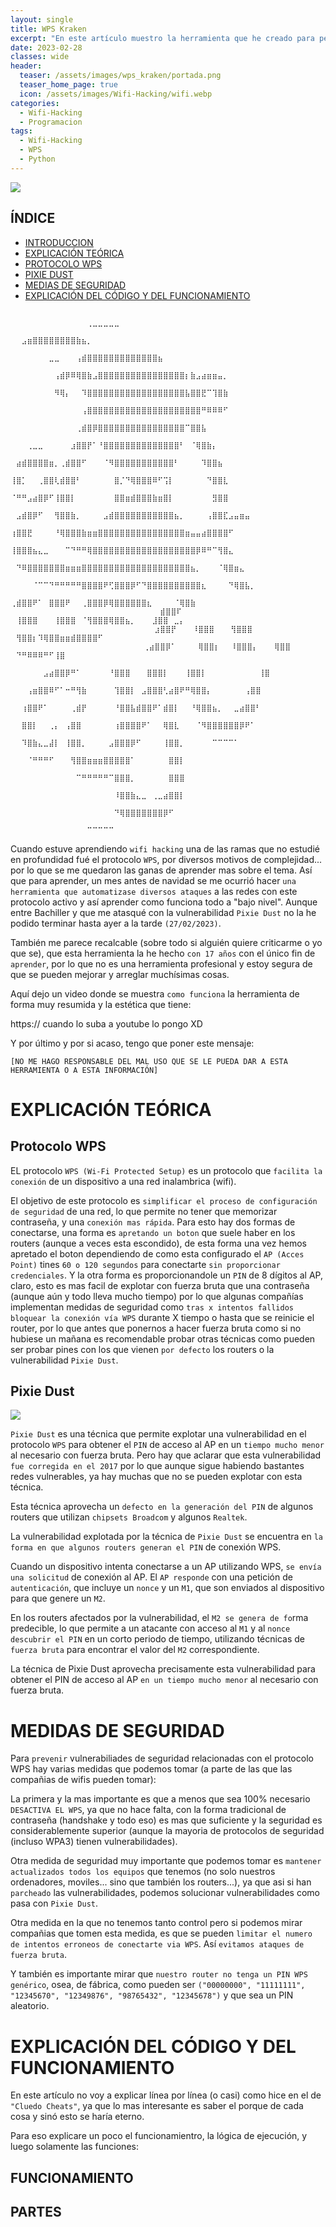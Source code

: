```yaml
---
layout: single
title: WPS Kraken
excerpt: "En este artículo muestro la herramienta que he creado para pentesting de redes con wps y la explicación de como funciona."
date: 2023-02-28
classes: wide
header:
  teaser: /assets/images/wps_kraken/portada.png
  teaser_home_page: true
  icon: /assets/images/Wifi-Hacking/wifi.webp
categories:
  - Wifi-Hacking
  - Programacion
tags:  
  - Wifi-Hacking
  - WPS
  - Python
---
```


![](/assets/images/wps_kraken/portada.png)

## ÍNDICE

- [INTRODUCCION](#1)
- [EXPLICACIÓN TEÓRICA](#2)
- [PROTOCOLO WPS](#WPS)
- [PIXIE DUST](#3)
- [MEDIAS DE SEGURIDAD](#SEG)
- [EXPLICACIÓN DEL CÓDIGO Y DEL FUNCIONAMIENTO](#4)

```
                    ⠀⠀⠀⠀⠀⠀ ⠀ ⠀⠀⠀⠀⠀⠀⠀⠀⠀⠀⠀⠀⠀⠀⢀⣀⣀⣀⣀⣀⠀⠀⠀⠀⠀⠀⠀⠀⠀⠀⠀⠀⠀⠀⠀⠀⠀⠀⠀⠀⠀
⠀⠀⠀⠀⠀⠀⠀⠀⠀⠀⠀⠀⠀⠀⠀⠀                      ⠀⠀⣠⣶⣿⣿⣿⣿⣿⣿⣿⣿⣷⣦⡀⠀⠀⠀⠀⠀⠀⠀⠀⠀⠀⠀⠀⠀⠀⠀⠀⠀
                    ⠀⠀⠀⠀ ⠀⠀⠀⠀⠀⠀⠀⣀⣀⠀⠀⠀⢠⣾⣿⣿⣿⣿⣿⣿⣿⣿⣿⣿⣿⣿⣿⣦⠀⠀⠀⠀⠀⠀⠀⠀⠀⠀⠀⠀⠀⠀⠀⠀
                    ⠀⠀⠀⠀⠀⠀⠀⠀⢠⣾⡿⠿⢿⣿⣷⣠⣿⣿⣿⣿⣿⣿⣿⣿⣿⣿⣿⣿⣿⣿⣿⣿⡆⣷⣠⣴⣶⣶⣤⡀⠀⠀⠀⠀⠀⠀⠀⠀
                    ⠀⠀⠀⠀⠀⠀⠀⠀⠻⢿⡄⠀⠀⠹⣿⣿⣿⣿⣿⣿⣿⣿⣿⣿⣿⣿⣿⣿⣿⣿⣿⣿⣧⣿⣿⣟⠉⢹⣿⣷⠀⠀⠀⠀⠀⠀⠀⠀
                    ⠀⠀⠀⠀⠀⠀⠀⠀⠀⠀⠀⠀⠀⢠⣿⣿⣿⣿⣿⣿⣿⣿⣿⣿⣿⣿⣿⣿⣿⣿⣿⣿⣿⣿⣿⠛⠿⠿⠿⠋⠀⠀⠀⠀⠀⠀⠀⠀
                    ⠀⠀⠀⠀⠀⠀⠀⠀⠀⠀⠀⠀⢀⣾⣿⡿⣿⣿⣿⣿⣿⣿⣿⣿⣿⣿⣿⣿⣿⣿⣿⣿⠉⣿⣿⣧⠀⠀⠀⠀⠀⠀⠀⠀⠀⠀⠀⠀
                    ⠀⠀⠀⢀⣀⣀⠀⠀⠀⠀⠀⣰⣿⣿⡟⠁⠘⣿⣿⣿⣿⣿⣿⣿⣿⣿⣿⣿⣿⣿⣿⠃⠀⠈⢿⣿⣷⡄⠀⠀⠀⠀⠀⠀⠀⠀⠀⠀
                    ⠀⣴⣾⣿⣿⣿⣿⣶⡀⢀⣾⣿⣿⠋⠀⠀⠀⠈⠻⣿⣿⣿⣿⣿⣿⣿⣿⣿⣿⣿⠃⠀⠀⠀⠀⠹⣿⣿⣦⠀⠀⠀⠀⠀⠀⠀⠀⠀
                    ⢸⣿⡁⠀⠀⢀⣿⣿⢇⣾⣿⣿⠃⠀⠀⠀⠀⠀⠀⣿⡈⠙⢿⣿⣿⣿⠿⠋⢩⡇⠀⠀⠀⠀⠀⠀⠙⣿⣿⣇⠀⠀⠀⠀⠀⠀⠀⠀
                    ⠈⠛⠛⣠⣴⣿⡿⠋⢸⣿⣿⡇⠀⠀⠀⠀⠀⠀⠀⣿⣿⣶⣾⣿⣿⣿⣷⣶⣿⡇⠀⠀⠀⠀⠀⠀⠀⣻⣿⣿⠀⠀⠀⠀⠀⠀⠀⠀
                    ⠀⣠⣾⣿⡿⠋⠀⠀⢻⣿⣿⣷⡀⠀⠀⠀⠀⣠⣾⣿⣿⣿⣿⣿⣿⣿⣿⣿⣿⣿⣦⡀⠀⠀⠀⠀⢠⣿⣿⣏⣠⣤⣶⣤⠀⠀⠀⠀
                    ⢰⣿⣿⣟⠀⠀⠀⠀⠘⢿⣿⣿⣿⣷⣶⣶⣿⣿⣿⣿⣿⣿⣿⣿⣿⣿⣿⣿⣿⣿⣿⣿⣶⣤⣤⣴⣿⣿⣿⣿⠋⠀⠀⠀⠀⠀⠀⠀
                    ⢸⣿⣿⣿⣦⣄⣀⠀⠀⠀⠉⠙⠛⠛⢿⣿⣿⣿⣿⣿⣿⣿⣿⣿⣿⣿⣿⣿⣿⣿⣿⣿⣿⣿⡿⠿⠛⠉⢻⣿⣄⠀⠀⠀⠀⠀⠀⠀
                    ⠀⠙⠿⣿⣿⣿⣿⣿⣿⣿⣶⣶⣶⣿⣿⣿⣿⣿⣿⣿⣿⣿⣿⣿⣿⣿⣿⣿⣿⣿⣿⣿⣿⣦⡀⠀⠀⠀⠈⢿⣿⣶⣄⠀⠀⠀⠀⠀
                    ⠀⠀⠀⠀⠈⠉⠉⠙⠛⠛⠛⠛⠛⣿⣿⣿⣿⠟⢋⣿⣿⣿⡿⠋⠙⣿⣿⣿⣿⣿⣿⣿⣿⣿⣿⣆⠀⠀⠀⠀⠙⢿⣿⣧⡀⠀⠀⠀
                    ⠀⠀⠀⠀⠀⠀⠀⠀⠀⠀⠀ ⢀⣾⣿⣿⠟⠁⠀⣿⣿⣿⠟⠀⠀⢀⣿⣿⣿⡿⢿⣿⣿⣿⣿⣿⣿⣆⠀⠀⠀⠀⠈⢿⣿⣷⠀⠀⠀
                    ⠀⠀⠀⠀⠀⠀⠀⠀⠀⠀⠀⣾⣿⣿⠏⠀ ⠀⢸⣿⣿⣿⠀⠀⠀⢸⣿⣿⣿⠀⠈⢻⣿⣿⣿⢿⣿⣿⣦⡀⠀⠀⠀⣸⣿⣿⠀⣀⡄
                    ⠀⠀⠀⠀⠀⠀⠀⠀⠀⠀⣰⣿⣿⡟⠀⠀⠀⠸⣿⣿⣿⠀⠀⠀⢻⣿⣿⣿⠀⠀ ⠀⢻⣿⣿⡆⠹⢿⣿⣿⣶⣶⣾⣿⣿⣿⣿⠋⠀
                    ⠀⠀⠀⠀⠀⠀⠀⠀⢀⣴⣿⣿⡿⠁⠀⠀⠀⠀⢿⣿⣿⡆⠀⠀⠸⣿⣿⣿⡄⠀⠀⠀⢿⣿⣿⠀ ⠀⠙⠛⠿⠿⠿⠛⠋⢸⣿⠀⠀
                    ⠀⠀⠀⠀⠀⠀⣠⣴⣿⣿⡿⠛⠁⠀⠀⠀⠀⠀⠘⣿⣿⣿⠀⠀⠀⣿⣿⣿⡇⠀⠀⠀⢸⣿⣿⡇⠀⠀⠀⠀⠀⠀  ⠀⠀⢸⣿⠀⠀
                    ⠀⠀⠀⢠⣶⣿⣿⠿⠋⠁⠒⠛⢻⣷⠀⠀⠀⠀⠀⢹⣿⣿⡇⠀⣠⣿⣿⣿⢃⣴⣿⠟⠛⢿⣿⣿⡄⠀⠀⠀⠀⠀⠀⢠⣿⣿⠀⠀
                    ⠀⠀⢰⣿⣿⠟⠁⠀⠀⠀⠀⢀⣾⡟⠀⠀⠀⠀⠀⠘⣿⣿⣧⣾⣿⣿⠟⠁⣾⣿⡇⠀⠀⠘⢿⣿⣿⣦⡀⠀⠀⣀⣴⣿⣿⠃⠀⠀
                    ⠀⠀⣿⣿⡇⠀⠀⢀⡄⠀⢠⣿⣿⠀⠀⠀⠀⠀⠀⢰⣿⣿⣿⣿⠟⠁⠀⠀⢿⣿⣇⠀⠀⠀⠈⠻⣿⣿⣿⣿⣿⣿⡿⠟⠁⠀⠀⠀
                    ⠀⠀⠹⣿⣷⣄⣀⣼⡇⠀⢸⣿⣿⡀⠀⠀⠀⠀⣠⣿⣿⣿⡿⠋⠀⠀⠀⠀⢸⣿⣿⡀⠀⠀⠀⠀⠀⠉⠉⠉⠉⠁⠀⠀⠀⠀⠀⠀
                    ⠀⠀⠀⠈⠛⠛⠛⠋⠀⠀⠀⢻⣿⣿⣶⣶⣶⣿⣿⣿⣿⣿⠁⠀⠀⠀⠀⠀⠀⣿⣿⡇⠀⠀⠀⠀⠀⠀⠀⠀⠀⠀⠀⠀⠀⠀⠀⠀
                    ⠀⠀⠀⠀⠀⠀⠀⠀⠀⠀⠀⠀⠉⠛⠛⠛⠛⠛⠉⣿⣿⣿⡀⠀⠀⠀⠀⠀⠀⣿⣿⣿⠀⠀⠀⠀⠀⠀⠀⠀⠀⠀⠀⠀⠀⠀⠀⠀
                     ⠀⠀⠀⠀⠀⠀⠀⠀⠀⠀⠀⠀⠀⠀⠀⠀⠀⠀⠀⠸⣿⣿⣷⣄⣀⠀⢀⣀⣴⣿⣿⡇⠀⠀⠀⠀⠀⠀⠀⠀⠀⠀⠀⠀⠀⠀⠀⠀
                    ⠀ ⠀⠀⠀⠀⠀⠀⠀⠀⠀⠀⠀⠀⠀⠀⠀⠀⠀⠀⠀⠙⢿⣿⣿⣿⣿⣿⣿⣿⡿⠋⠀⠀⠀⠀⠀⠀⠀⠀⠀⠀⠀⠀⠀⠀⠀⠀⠀
⠀⠀⠀⠀⠀⠀⠀⠀⠀                     ⠀⠀⠀⠀⠀⠀⠀⠀⠀⠀⠀⠀⠀⠀⠉⠉⠉⠉⠉⠀⠀⠀⠀⠀⠀⠀⠀⠀⠀⠀⠀⠀⠀⠀⠀⠀⠀⠀⠀
```

<a id="1"></a>

Cuando estuve aprendiendo `wifi hacking` una de las ramas que no estudié en profundidad fué el protocolo `WPS`, por diversos motivos de complejidad... por lo que se me quedaron las ganas de aprender mas sobre el tema. Así que para aprender, un mes antes de navidad se me ocurrió hacer `una herramienta que automatizase diversos ataques` a las redes con este protocolo activo y así aprender como funciona todo a "bajo nivel". Aunque entre Bachiller y que me atasqué con la vulnerabilidad `Pixie Dust` no la he podido terminar hasta ayer a la tarde `(27/02/2023)`. 

También me parece recalcable (sobre todo si alguién quiere criticarme o yo que se), que esta herramienta la he hecho `con 17 años` con el único fin de `aprender`, por lo que no es una herramienta profesional y estoy segura de que se pueden mejorar y arreglar muchísimas cosas.  

Aquí dejo un video donde se muestra `como funciona` la herramienta de forma muy resumida y la estética que tiene:

https:// cuando lo suba a youtube lo pongo XD

Y por último y por si acaso, tengo que poner este mensaje:

`[NO ME HAGO RESPONSABLE DEL MAL USO QUE SE LE PUEDA DAR A ESTA HERRAMIENTA O A ESTA INFORMACIÓN]`

<a id="2"></a>
# EXPLICACIÓN TEÓRICA

<a id="WPS"></a>
## Protocolo WPS

EL protocolo `WPS (Wi-Fi Protected Setup)` es un protocolo que `facilita la conexión` de un dispositivo a una red inalambrica (wifi). 

El objetivo de este protocolo es `simplificar el proceso de configuración de seguridad` de una red, lo que permite no tener que memorizar contraseña, y una `conexión mas rápida`. Para esto hay dos formas de conectarse, una forma es `apretando un boton` que suele haber en los routers (aunque a veces esta escondido), de esta forma una vez hemos apretado el boton dependiendo de como esta configurado el `AP (Acces Point)` tines `60 o 120 segundos` para conectarte `sin proporcionar credenciales`. Y la otra forma es proporcionandole un `PIN` de 8 dígitos al AP, claro, esto es mas facil de explotar con fuerza bruta que una contraseña (aunque aún y todo lleva mucho tiempo) por lo que algunas compañías implementan medidas de seguridad como `tras x intentos fallidos bloquear la conexión vía WPS` durante X tiempo o hasta que se reinicie el router, por lo que antes que ponernos a hacer fuerza bruta como si no hubiese un mañana es recomendable probar otras técnicas como pueden ser probar pines con los que vienen `por defecto` los routers o la vulnerabilidad `Pixie Dust`. 

<a id="3"></a>
## Pixie Dust

![](/assets/images/wps_kraken/pixie_dust_diagram.png)

`Pixie Dust` es una técnica que permite explotar una vulnerabilidad en el protocolo `WPS` para obtener el `PIN` de acceso al AP en un `tiempo mucho menor` al necesario con fuerza bruta. Pero hay que aclarar que esta vulnerabilidad `fue corregida en el 2017` por lo que aunque sigue habiendo bastantes redes vulnerables, ya hay muchas que no se pueden explotar con esta técnica.

Esta técnica aprovecha un `defecto en la generación del PIN` de algunos routers que utilizan `chipsets Broadcom` y algunos `Realtek`.

La vulnerabilidad explotada por la técnica de `Pixie Dust` se encuentra en `la forma en que algunos routers generan el PIN` de conexión WPS.

Cuando un dispositivo intenta conectarse a un AP utilizando WPS, `se envía una solicitud` de conexión al AP. El `AP responde` con una petición de `autenticación`, que incluye un `nonce` y un `M1`, que son enviados al dispositivo para que genere un `M2`.

En los routers afectados por la vulnerabilidad, el `M2 se genera de fo`rma predecible, lo que permite a un atacante con acceso al `M1` y al `nonce` `descubrir el PIN` en un corto periodo de tiempo, utilizando técnicas de `fuerza bruta` para encontrar el valor del `M2` correspondiente.

La técnica de Pixie Dust aprovecha precisamente esta vulnerabilidad para obtener el PIN de acceso al AP `en un tiempo mucho menor` al necesario con fuerza bruta.

<a id="SEG"></a>
# MEDIDAS DE SEGURIDAD

Para `prevenir` vulnerabiliades de seguridad relacionadas con el protocolo WPS hay varias medidas que podemos tomar (a parte de las que las compañias de wifis pueden tomar):

La primera y la mas importante es que a menos que sea 100% necesario `DESACTIVA EL WPS`, ya que no hace falta, con la forma tradicional de contraseña (handshake y todo eso) es mas que suficiente y la seguridad es considerablemente superior (aunque la mayoria de protocolos de seguridad (incluso WPA3) tienen vulnerabilidades).

Otra medida de seguridad muy importante que podemos tomar es `mantener actualizados todos los equipos` que tenemos (no solo nuestros ordenadores, moviles... sino que también los routers...), ya que asi si han `parcheado` las vulnerabilidades, podemos solucionar vulnerabilidades como pasa con `Pixie Dust`.

Otra medida en la que no tenemos tanto control pero si podemos mirar compañias que tomen esta medida, es que se pueden `limitar el numero de intentos erroneos de conectarte via WPS`. Así `evitamos ataques de fuerza bruta`. 

Y también es importante mirar que `nuestro router no tenga un PIN WPS genérico`, osea, de fábrica, como pueden ser `("00000000", "11111111", "12345670", "12349876", "98765432", "12345678")` y que sea un PIN aleatorio. 

<a id="4"></a>
# EXPLICACIÓN DEL CÓDIGO Y DEL FUNCIONAMIENTO

En este artículo no voy a explicar línea por línea (o casi) como hice en el de `"Cluedo Cheats"`, ya que lo mas interesante es saber el porque de cada cosa y sinó esto se haría eterno. 

Para eso explicare un poco el funcionamientro, la lógica de ejecución, y luego solamente las funciones:

## FUNCIONAMIENTO



## PARTES


